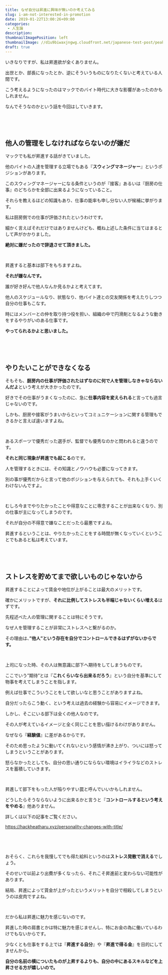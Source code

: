 ```yaml
---
title: なぜ自分は昇進に興味が無いのか考えてみる
slug: i-am-not-interested-in-promotion
date: 2019-01-22T13:00:26+09:00
categories: 
 - 人生論
description: 
thumbnailImagePosition: left
thumbnailImage: //d1u9biwaxjngwg.cloudfront.net/japanese-test-post/peak-140.jpg
draft: true
---
```

<!--more-->

いきなりですが、私は昇進欲が全くありません。

出世とか、部長になったとか、逆にそういうものになりたくないと考えている人間です。

こう考えるようになったのはマックでのバイト時代に大きな影響があったのかもしれません。

なんでそうなのかという話を今回はしていきます。

&nbsp;

&nbsp;
<h2>他人の管理をしなければならないのが嫌だ</h2>
マックでも私が昇進する話がきていました。

他のバイトの人達を管理する立場でもある『<strong>スウィングマネージャー</strong>』というポジションがあります。

このスウィングマネージャーになる条件というのが『接客』あるいは『厨房の仕事』のどちらかを全部に出来るようになっていること。

それらを教えるほどの知識もあり、仕事の能率も申し分ない人が候補に挙がります。

私は厨房側での仕事が評価されたというわけです。

細かく言えばそれだけではありませんけども、概ね上述した条件に当てはまるとして声がかかりました。

<strong>絶対に嫌だったので辞退させて頂きました。</strong>

&nbsp;

昇進すると基本は部下をもちますよね。

<strong>それが嫌なんです。</strong>

誰が好き好んで他人なんか見るかよと考えてます。

他人のスケジュールなり、状態なり、他バイト達との交友関係を考えたりしつつ自分の仕事もこなす。

時にはメンバーとの仲を取り持つ役を担い、組織の中で円滑剤となるような動きをするやりがいのある仕事です。

<strong>やってられるかよと思いました。</strong>

&nbsp;

&nbsp;
<h2>やりたいことができなくなる</h2>
そもそも、<strong>厨房内の仕事が評価されたはずなのに何で人を管理しなきゃならないんだよ</strong>という考えが大きかったのです。

好きでその仕事がうまくなったのに、急に<strong>仕事内容を変えられる</strong>と言っても過言じゃないのです。

しかも、厨房や接客がうまいからといってコミュニケーションに関する管理もできるかと言えば違いますよね。

&nbsp;

あるスポーツで優秀だった選手が、監督でも優秀なのかと問われると違うのです。

<strong>それと同じ現象が昇進でも起こる</strong>のです。

人を管理するときには、その知識とノウハウも必要になってきます。

別の事が優秀だからと言って他のポジションを与えられても、それも上手くいくわけないんですよ。

&nbsp;

むしろ今までやりたかったことや得意なことに専念することが出来なくなり、別の仕事が主になってしまうのです。

それが自分の不得意で嫌なことだったら最悪ですよね。

昇進するということは、やりたかったことをする時間が無くなっていくということでもあると私は考えています。

&nbsp;

&nbsp;
<h2>ストレスを貯めてまで欲しいものじゃないから</h2>
昇進することによって賃金や地位が上がることは最大のメリットです。

確かにメリットですが、<strong>それに比例してストレスも半端じゃないくらい増える</strong>はずです。

先程述べた人の管理に関することは特にそうです。

なぜ人を管理することが非常にストレスへと繋がるのか。

その理由は、<strong>”他人”という存在を自分でコントロールできるはずがないからです。</strong>

&nbsp;

上司になった時、その人は無意識に部下へ期待をしてしまうものです。

ここでいう”期待”とは『<strong>これくらいなら出来るだろう</strong>』という自分を基準にして物事を考えてしまうことを指します。

例えば仕事でこういうことをして欲しいなと思うことがありますよね。

自分だったらこう動く、という考えは過去の経験から容易にイメージできます。

しかし、そこにいる部下は全くの他人なのです。

その人が考えているイメージと全く同じことを思い描けるわけがありません。

なぜなら『<strong>経験値</strong>』に差があるからです。

そのため思ったように動いてくれないという感情が沸き上がり、ついには怒ってしまうということがあります。

怒らなかったとしても、自分の思い通りにならない環境はイライラなどのストレスを蓄積していきます。

&nbsp;

昇進して部下をもった人が陥りやすい罠と呼んでいいかもしれません。

どうしたらそうならないように出来るかと言うと『<strong>コントロールするという考えをやめる</strong>』他ありません。

詳しくは以下の記事をご覧ください。

https://hackheatharu.xyz/personality-changes-with-title/

&nbsp;

&nbsp;

おそらく、これらを我慢してでも得た給料というのは<strong>ストレス発散で消える</strong>でしょう。

そのせいで以前より出費が多くなったら、それこそ昇進前と変わらない可能性があります。

結局、昇進によって賃金が上がったというメリットを自分で相殺してしまうというのは皮肉ですよね。

&nbsp;

だから私は昇進に魅力を感じないのです。

昇進した時の肩書とかは特に魅力を感じませんし、特にお金の為に働いているわけでもないからです。

少なくとも仕事をする上では『<strong>昇進する自分</strong>』や『<strong>昇進で得る金</strong>』を目的にしてませんから。

<strong>自分の名前の横についたものが上昇するよりも、自分の中にあるスキルなどを上昇させる方が嬉しいので。</strong>
